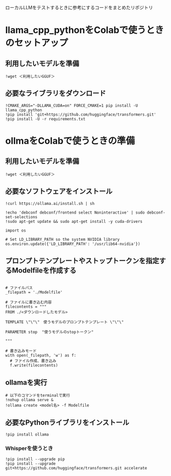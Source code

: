 ローカルLLMをテストするときに参考にするコードをまとめたリポジトリ

# llama_cpp_pythonをColabで使うときのセットアップ

## 利用したいモデルを準備

```
!wget ＜利用したいGGUF＞
```

## 必要なライブラリをダウンロード

```
!CMAKE_ARGS="-DLLAMA_CUDA=on" FORCE_CMAKE=1 pip install -U llama_cpp_python
!pip install 'git+https://github.com/huggingface/transformers.git'
!pip install -U -r requirements.txt
```

# ollmaをColabで使うときの準備

## 利用したいモデルを準備

```
!wget ＜利用したいGGUF＞
```

## 必要なソフトウェアをインストール

```
!curl https://ollama.ai/install.sh | sh

!echo 'debconf debconf/frontend select Noninteractive' | sudo debconf-set-selections
!sudo apt-get update && sudo apt-get install -y cuda-drivers

import os

# Set LD_LIBRARY_PATH so the system NVIDIA library
os.environ.update({'LD_LIBRARY_PATH': '/usr/lib64-nvidia'})

```

## プロンプトテンプレートやストップトークンを指定するModelfileを作成する

```

# ファイルパス
_filepath = './Modelfile'

# ファイルに書き込む内容
filecontents = """
FROM ./<ダウンロードしたモデル>

TEMPLATE \"\"\"　使うモデルのプロンプトテンプレート \"\"\"

PARAMETER stop  "使うモデルのstopトークン"

"""

# 書き込みモード
with open(_filepath, 'w') as f:
  # ファイル作成、書き込み
  f.write(filecontents)
```

## ollamaを実行

```
# 以下のコマンドをterminalで実行
!nohup ollama serve &
!ollama create <model名> -f Modelfile
```

## 必要なPythonライブラリをインストール

```
!pip install ollama
```

### Whisperを使うとき

```
!pip install --upgrade pip
!pip install --upgrade git+https://github.com/huggingface/transformers.git accelerate
```
